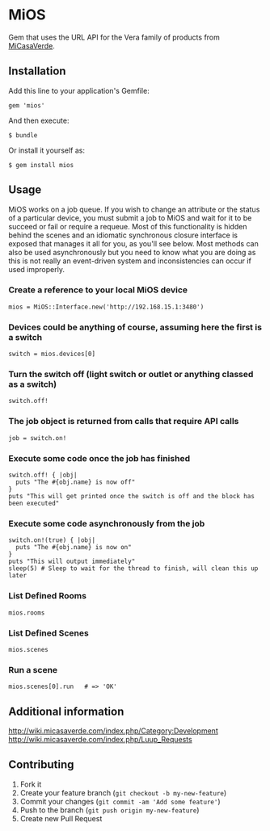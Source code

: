 # MiOS

Gem that uses the URL API for the Vera family of products from [MiCasaVerde](http://micasaverde.com).

## Installation

Add this line to your application's Gemfile:

    gem 'mios'

And then execute:

    $ bundle

Or install it yourself as:

    $ gem install mios

## Usage

MiOS works on a job queue. If you wish to change an attribute or the status of a particular device, you must submit a
job to MiOS and wait for it to be succeed or fail or require a requeue. Most of this functionality is hidden behind the scenes
and an idiomatic synchronous closure interface is exposed that manages it all for you, as you'll see below. Most methods can also
be used asynchronously but you need to know what you are doing as this is not really an event-driven system and inconsistencies can
occur if used improperly.

### Create a reference to your local MiOS device
    mios = MiOS::Interface.new('http://192.168.15.1:3480')

### Devices could be anything of course, assuming here the first is a switch
    switch = mios.devices[0]

### Turn the switch off (light switch or outlet or anything classed as a switch)
    switch.off!

### The job object is returned from calls that require API calls
    job = switch.on!

### Execute some code once the job has finished
    switch.off! { |obj|
      puts "The #{obj.name} is now off"
    }
    puts "This will get printed once the switch is off and the block has been executed"

### Execute some code asynchronously from the job
    switch.on!(true) { |obj|
      puts "The #{obj.name} is now on"
    }
    puts "This will output immediately"
    sleep(5) # Sleep to wait for the thread to finish, will clean this up later

### List Defined Rooms
    mios.rooms

### List Defined Scenes
    mios.scenes

### Run a scene
    mios.scenes[0].run   # => 'OK'

## Additional information

http://wiki.micasaverde.com/index.php/Category:Development
http://wiki.micasaverde.com/index.php/Luup_Requests

## Contributing

1. Fork it
2. Create your feature branch (`git checkout -b my-new-feature`)
3. Commit your changes (`git commit -am 'Add some feature'`)
4. Push to the branch (`git push origin my-new-feature`)
5. Create new Pull Request
